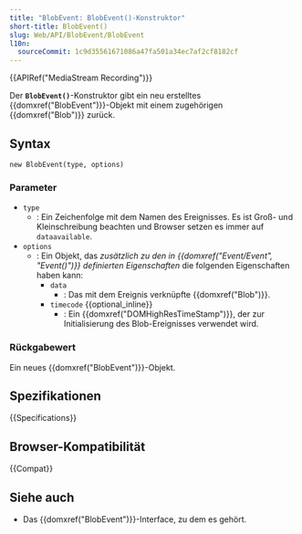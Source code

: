 ```yaml
---
title: "BlobEvent: BlobEvent()-Konstruktor"
short-title: BlobEvent()
slug: Web/API/BlobEvent/BlobEvent
l10n:
  sourceCommit: 1c9d35561671086a47fa501a34ec7af2cf8182cf
---
```


{{APIRef("MediaStream Recording")}}

Der **`BlobEvent()`**-Konstruktor gibt ein neu erstelltes {{domxref("BlobEvent")}}-Objekt mit einem zugehörigen {{domxref("Blob")}} zurück.

## Syntax

```js-nolint
new BlobEvent(type, options)
```

### Parameter

- `type`
  - : Ein Zeichenfolge mit dem Namen des Ereignisses.
    Es ist Groß- und Kleinschreibung beachten und Browser setzen es immer auf `dataavailable`.
- `options`
  - : Ein Objekt, das _zusätzlich zu den in {{domxref("Event/Event", "Event()")}} definierten Eigenschaften_ die folgenden Eigenschaften haben kann:
    - `data`
      - : Das mit dem Ereignis verknüpfte {{domxref("Blob")}}.
    - `timecode` {{optional_inline}}
      - : Ein {{domxref("DOMHighResTimeStamp")}}, der zur Initialisierung des Blob-Ereignisses verwendet wird.

### Rückgabewert

Ein neues {{domxref("BlobEvent")}}-Objekt.

## Spezifikationen

{{Specifications}}

## Browser-Kompatibilität

{{Compat}}

## Siehe auch

- Das {{domxref("BlobEvent")}}-Interface, zu dem es gehört.

